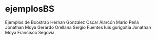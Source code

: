 # ejemplosBS
Ejemplos de Boostrap
Hernan Gonzalez
Oscar Alarcón
Mario Peña
Jonathan Moya
Gerardo Orellana
Sergio Fuentes
luis gorigoitia
Jonathan Moya
Francisco Segovia